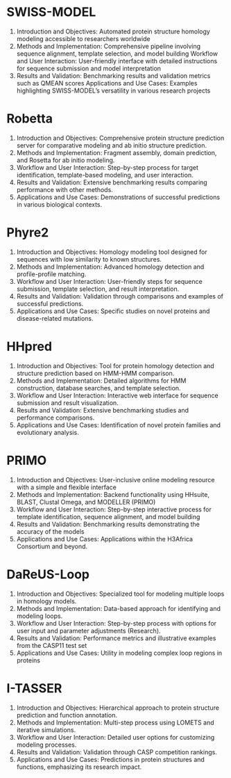 # SWISS-MODEL

1. Introduction and Objectives: Automated protein structure homology modeling accessible to researchers worldwide​
2. Methods and Implementation: Comprehensive pipeline involving sequence alignment, template selection, and model building
Workflow and User Interaction: User-friendly interface with detailed instructions for sequence submission and model interpretation​
3. Results and Validation: Benchmarking results and validation metrics such as QMEAN scores​
Applications and Use Cases: Examples highlighting SWISS-MODEL’s versatility in various research projects​

# Robetta

1. Introduction and Objectives: Comprehensive protein structure prediction server for comparative modeling and ab initio structure prediction.
2. Methods and Implementation: Fragment assembly, domain prediction, and Rosetta for ab initio modeling.
3. Workflow and User Interaction: Step-by-step process for target identification, template-based modeling, and user interaction.
4. Results and Validation: Extensive benchmarking results comparing performance with other methods.
5. Applications and Use Cases: Demonstrations of successful predictions in various biological contexts.

# Phyre2

1. Introduction and Objectives: Homology modeling tool designed for sequences with low similarity to known structures.
2. Methods and Implementation: Advanced homology detection and profile-profile matching.
3. Workflow and User Interaction: User-friendly steps for sequence submission, template selection, and result interpretation.
4. Results and Validation: Validation through comparisons and examples of successful predictions.
5. Applications and Use Cases: Specific studies on novel proteins and disease-related mutations.

# HHpred

1. Introduction and Objectives: Tool for protein homology detection and structure prediction based on HMM-HMM comparison.
2. Methods and Implementation: Detailed algorithms for HMM construction, database searches, and template selection.
3. Workflow and User Interaction: Interactive web interface for sequence submission and result visualization.
4. Results and Validation: Extensive benchmarking studies and performance comparisons.
5. Applications and Use Cases: Identification of novel protein families and evolutionary analysis.

# PRIMO

1. Introduction and Objectives: User-inclusive online modeling resource with a simple and flexible interface​​​ 
2. Methods and Implementation: Backend functionality using HHsuite, BLAST, Clustal Omega, and MODELLER​ (PRIMO)​​ 
3. Workflow and User Interaction: Step-by-step interactive process for template identification, sequence alignment, and model building​​​
4. Results and Validation: Benchmarking results demonstrating the accuracy of the models​
5. Applications and Use Cases: Applications within the H3Africa Consortium and beyond​​.

# DaReUS-Loop

1. Introduction and Objectives: Specialized tool for modeling multiple loops in homology models​​​.
2. Methods and Implementation: Data-based approach for identifying and modeling loops​​.
3. Workflow and User Interaction: Step-by-step process with options for user input and parameter adjustments​ (Research)​.
4. Results and Validation: Performance metrics and illustrative examples from the CASP11 test set​
5. Applications and Use Cases: Utility in modeling complex loop regions in proteins​

# I-TASSER

1. Introduction and Objectives: Hierarchical approach to protein structure prediction and function annotation​​.
2. Methods and Implementation: Multi-step process using LOMETS and iterative simulations​​.
3. Workflow and User Interaction: Detailed user options for customizing modeling processes​​.
4. Results and Validation: Validation through CASP competition rankings​​.
5. Applications and Use Cases: Predictions in protein structures and functions, emphasizing its research impact​​.
